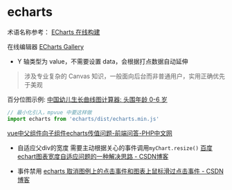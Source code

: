 # echarts

术语名称参考：
[ECharts 在线构建](http://echarts.baidu.com/builder.html)

在线编辑器 [ECharts Gallery](http://gallery.echartsjs.com/editor.html)

* Y 轴类型为 value，不需要设置 data，会根据打点数据自动延伸

> 涉及专业复杂的 Canvas 知识，一般面向后台而非普通用户，实用正确优先于美观

百分位图示例: [中国幼儿生长曲线图计算器: 头围年龄 0-6 岁](https://www.infantchart.com/zh-Hans/chinese0to6headforage.php)

```js
// 最小化引入，mpvue 中要这样做
import echarts from 'echarts/dist/echarts.min.js'
```
[vue中父组件向子组件echarts传值问题-前端问答-PHP中文网](http://www.php.cn/website-design-ask-402895.html)

* 自适应父div的宽度
需要主动根据关心的事件调用`myChart.resize()`
[百度echart图表宽度自适应问题的一种解决思路 - CSDN博客](https://blog.csdn.net/weixin_36185028/article/details/72833190)

* 事件禁用
[echarts 取消图例上的点击事件和图表上鼠标滑过点击事件 - CSDN博客](https://blog.csdn.net/Amy126/article/details/73484739)
